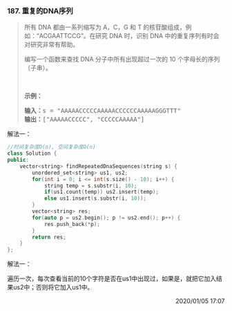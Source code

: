 ### 187. 重复的DNA序列

> <div class="notranslate"><p>所有 DNA 都由一系列缩写为 A，C，G 和 T 的核苷酸组成，例如：“ACGAATTCCG”。在研究 DNA 时，识别 DNA 中的重复序列有时会对研究非常有帮助。</p>
> 
> <p>编写一个函数来查找 DNA 分子中所有出现超过一次的 10 个字母长的序列（子串）。</p>
> 
> <p>&nbsp;</p>
> 
> <p><strong>示例：</strong></p>
> 
> <pre><strong>输入：</strong>s = "AAAAACCCCCAAAAACCCCCCAAAAAGGGTTT"
> <strong>输出：</strong>["AAAAACCCCC", "CCCCCAAAAA"]</pre>
> </div>

解法一：
```cpp
//时间复杂度O(n), 空间复杂度O(n)
class Solution {
public:
    vector<string> findRepeatedDnaSequences(string s) {
        unordered_set<string> us1, us2;
        for(int i = 0; i <= int(s.size() - 10); i++) {
            string temp = s.substr(i, 10);
            if(us1.count(temp)) us2.insert(temp);
            else us1.insert(s.substr(i, 10));
        }
        vector<string> res;
        for(auto p = us2.begin(); p != us2.end(); p++) {
            res.push_back(*p);
        }
        return res;
    }
};
```

解法一：

遍历一次，每次查看当前的10个字符是否在us1中出现过，如果是，就把它加入结果us2中；否则将它加入us1中。

<div style="text-align: right"> 2020/01/05 17:07 </div>
